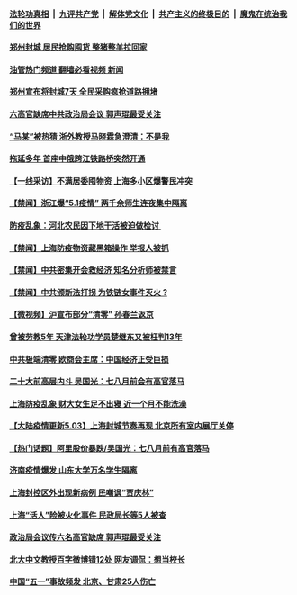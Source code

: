 ####  [法轮功真相](../../../../basic/blob/master/README.md?t=05040731) &nbsp;|&nbsp; [九评共产党](../../../../9ping.md/blob/master/README.md?t=05040731) &nbsp;|&nbsp; [解体党文化](../../../../jtdwh.md/blob/master/README.md?t=05040731)  &nbsp;|&nbsp; [共产主义的终极目的](../../../../gczydzjmd.md/blob/master/README.md?t=05040731) &nbsp;|&nbsp; [魔鬼在统治我们的世界](../../../../mgztzwmdsj.md/blob/master/README.md?t=05040731) 


#### [郑州封城 居民抢购囤货 整猪整羊拉回家](../pages/prog204/a103416966.md?t=05040731) 


#### [油管热门频道 翻墙必看视频 新闻](http://45.76.130.85:81/youtube.html?05040731)

#### [郑州宣布将封城7天 全民采购疯抢道路拥堵](../pages/prog204/a103416946.md?t=05040731) 

#### [六高官缺席中共政治局会议 郭声琨最受关注](../pages/prog204/a103416953.md?t=05040731) 


#### [“马某”被热猜 浙外教授马晓霖急澄清：不是我](../pages/prog204/a103416874.md?t=05040731) 

#### [拖延多年 首座中俄跨江铁路桥突然开通](../pages/prog204/a103416875.md?t=05040731) 

#### [【一线采访】不满居委囤物资 上海多小区爆警民冲突](../pages/prog204/a103416736.md?t=05040731) 

#### [【禁闻】浙江爆“5.1疫情” 两千余师生连夜集中隔离](../pages/prog204/a103416706.md?t=05040731) 

#### [防疫乱象：河北农民因下地干活被迫做检讨 ](../pages/prog204/a103416757.md?t=05040731) 

#### [【禁闻】上海防疫物资藏黑箱操作 举报人被抓](../pages/prog204/a103416719.md?t=05040731) 

#### [【禁闻】中共密集开会救经济 知名分析师被禁言](../pages/prog204/a103416690.md?t=05040731) 

#### [【禁闻】中共颁新法打拐 为铁链女事件灭火 ?](../pages/prog204/a103416664.md?t=05040731) 

#### [【微视频】沪宣布部分“清零” 孙春兰返京](../pages/prog204/a103416660.md?t=05040731) 


#### [曾被劳教5年 天津法轮功学员楚继东又被枉判13年](../pages/prog204/a103416382.md?t=05040731) 

#### [中共极端清零 欧商会主席：中国经济正受巨损](../pages/prog204/a103416648.md?t=05040731) 


#### [二十大前高层内斗 吴国光：七八月前会有高官落马](../pages/prog204/a103416479.md?t=05040731) 

#### [上海防疫乱象 财大女生足不出寝 近一个月不能洗澡](../pages/prog204/a103416494.md?t=05040731) 

#### [【大陆疫情更新5.03】上海封城节奏再现 北京所有室内展厅关停](../pages/prog204/a103415240.md?t=05040731) 

#### [【热门话题】阿里股价暴跌/吴国光：七八月前有高官落马](../pages/prog204/a103416437.md?t=05040731) 

#### [济南疫情爆发 山东大学万名学生隔离](../pages/prog204/a103416438.md?t=05040731) 


#### [上海封控区外出现新病例 民嘲讽“贾庆林”](../pages/prog204/a103416420.md?t=05040731) 

#### [上海“活人”险被火化事件 民政局长等5人被查](../pages/prog204/a103416392.md?t=05040731) 

#### [政治局会议传六名高官缺席 郭声琨最受关注](../pages/prog204/a103416379.md?t=05040731) 

#### [北大中文教授百字微博错12处 网友调侃：想当校长](../pages/prog204/a103416371.md?t=05040731) 

#### [中国“五一”事故频发 北京、甘肃25人伤亡](../pages/prog204/a103416314.md?t=05040731) 

<img src='http://gfw-breaker.win/goodnews/indexes/prog204.md' width='0px' height='0px'/>
